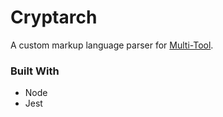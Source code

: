 # Cryptarch
A custom markup language parser for [Multi-Tool](https://multi-tool.app).

### Built With
* Node
* Jest
